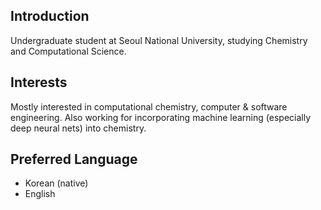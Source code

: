 ## Introduction

Undergraduate student at Seoul National University, studying Chemistry and Computational Science.


## Interests

Mostly interested in computational chemistry, computer & software engineering. Also working for incorporating machine learning (especially deep neural nets) into chemistry.

## Preferred Language

- Korean (native)
- English
